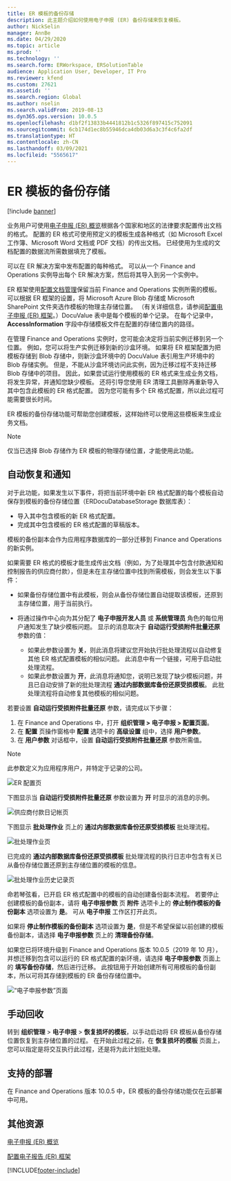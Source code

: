 ```yaml
---
title: ER 模板的备份存储
description: 此主题介绍如何使用电子申报 (ER) 备份存储来恢复模板。
author: NickSelin
manager: AnnBe
ms.date: 04/29/2020
ms.topic: article
ms.prod: ''
ms.technology: ''
ms.search.form: ERWorkspace, ERSolutionTable
audience: Application User, Developer, IT Pro
ms.reviewer: kfend
ms.custom: 27621
ms.assetid: ''
ms.search.region: Global
ms.author: nselin
ms.search.validFrom: 2019-08-13
ms.dyn365.ops.version: 10.0.5
ms.openlocfilehash: d1bf2f13833b4441812b1c5326f897415c752091
ms.sourcegitcommit: 6cb174d1ec8b55946dca4db03d6a3c3f4c6fa2df
ms.translationtype: HT
ms.contentlocale: zh-CN
ms.lasthandoff: 03/09/2021
ms.locfileid: "5565617"
---
```

# <a name="backup-storage-of-er-templates"></a>ER 模板的备份存储

[!include [banner](../includes/banner.md)]

业务用户可使用[电子申报 (ER) 概览](general-electronic-reporting.md)根据各个国家和地区的法律要求配置传出文档的格式。 配置的 ER 格式可使用预定义的模板生成各种格式（如 Microsoft Excel 工作簿、Microsoft Word 文档或 PDF 文档）的传出文档。 已经使用为生成的文档配置的数据流所需数据填充了模板。

可以在 ER 解决方案中发布配置的每种格式。 可以从一个 Finance and Operations 实例导出每个 ER 解决方案，然后将其导入到另一个实例中。

ER 框架使用[配置文档管理](../../fin-ops/organization-administration/configure-document-management.md)保留当前 Finance and Operations 实例所需的模板。 可以根据 ER 框架的设置，将 Microsoft Azure Blob 存储或 Microsoft SharePoint 文件夹选作模板的物理主存储位置。 （有关详细信息，请参阅[配置电子申报 (ER) 框架](electronic-reporting-er-configure-parameters.md)。）DocuValue 表中是每个模板的单个记录。 在每个记录中，**AccessInformation** 字段中存储模板文件在配置的存储位置内的路径。

在管理 Finance and Operations 实例时，您可能会决定将当前实例迁移到另一个位置。 例如，您可以将生产实例迁移到新的沙盒环境。 如果将 ER 框架配置为把模板存储到 Blob 存储中，则新沙盒环境中的 DocuValue 表引用生产环境中的 Blob 存储实例。 但是，不能从沙盒环境访问此实例，因为迁移过程不支持迁移 Blob 存储中的项目。 因此，如果尝试运行使用模板的 ER 格式来生成业务文档，将发生异常，并通知您缺少模板。 还将引导您使用 ER 清理工具删除再重新导入其中包含此模板的 ER 格式配置。 因为您可能有多个 ER 格式配置，所以此过程可能需要很长时间。

ER 模板的备份存储功能可帮助您创建模板，这样始终可以使用这些模板来生成业务文档。

> [!NOTE]
> 仅当已选择 Blob 存储作为 ER 模板的物理存储位置，才能使用此功能。

## <a name="automated-recovery-and-notification"></a>自动恢复和通知

对于此功能，如果发生以下事件，将把当前环境中新 ER 格式配置的每个模板自动保存到模板的备份存储位置（ERDocuDatabaseStorage 数据库表）：

- 导入其中包含模板的新 ER 格式配置。
- 完成其中包含模板的 ER 格式配置的草稿版本。

模板的备份副本会作为应用程序数据库的一部分迁移到 Finance and Operations 的新实例。

如果需要 ER 格式的模板才能生成传出文档（例如，为了处理其中包含付款通知和控制报告的供应商付款），但是未在主存储位置中找到所需模板，则会发生以下事件：

- 如果备份存储位置中有此模板，则会从备份存储位置自动提取该模板，还原到主存储位置，用于当前执行。
- 将通过操作中心向为其分配了 **电子申报开发人员** 或 **系统管理员** 角色的每位用户通知发生了缺少模板问题。 显示的消息取决于 **自动运行受损附件批量还原** 参数的值：

    - 如果此参数设置为 **关**，则此消息将建议您开始执行批处理流程以自动修复其他 ER 格式配置模板的相似问题。 此消息中有一个链接，可用于启动批处理流程。
    - 如果此参数设置为 **开**，此消息将通知您，说明已发现了缺少模板问题，并且已自动安排了新的批处理流程 **通过内部数据库备份还原受损模板**。 此批处理流程将自动修复其他模板的相似问题。

若要设置 **自动运行受损附件批量还原** 参数，请完成以下步骤：

1. 在 Finance and Operations 中，打开 **组织管理 \> 电子申报 \> 配置页面**。
2. 在 **配置** 页操作窗格中 **配置** 选项卡的 **高级设置** 组中，选择 **用户参数**。
3. 在 **用户参数** 对话框中，设置 **自动运行受损附件批量还原** 参数所需值。

> [!NOTE]
> 此参数定义为应用程序用户，并特定于记录的公司。

![ER 配置页](./media/GER-BackupTemplates-1.png)

下图显示当 **自动运行受损附件批量还原** 参数设置为 **开** 时显示的消息的示例。

![供应商付款日记帐页](./media/GER-BackupTemplates-2.png)

下图显示 **批处理作业** 页上的 **通过内部数据库备份还原受损模板** 批处理流程。

![批处理作业页](./media/GER-BackupTemplates-3.png)

已完成的 **通过内部数据库备份还原受损模板** 批处理流程的执行日志中包含有关已从备份存储位置还原到主存储位置的模板的信息。

![批处理作业历史记录页](./media/GER-BackupTemplates-4.png)

命若琴弦看，已开启 ER 格式配置中的模板的自动创建备份副本流程。 若要停止创建模板的备份副本，请将 **电子申报参数** 页 **附件** 选项卡上的 **停止制作模板的备份副本** 选项设置为 **是**。 可从 **电子申报** 工作区打开此页。

如果将 **停止制作模板的备份副本** 选项设置为 **是**，但是不希望保留以前创建的模板备份副本，请选择 **电子申报参数** 页上的 **清理备份存储**。

如果您已将环境升级到 Finance and Operations 版本 10.0.5（2019 年 10 月），并想迁移到包含可以运行的 ER 格式配置的新环境，请选择 **电子申报参数** 页面上的 **填写备份存储**，然后进行迁移。 此按钮用于开始创建所有可用模板的备份副本，所以可将其存储到模板的 ER 备份存储位置中。

![“电子申报参数”页面](./media/GER-BackupTemplates-5.png)

## <a name="manual-recovery"></a>手动回收

转到 **组织管理** \> **电子申报** \> **恢复损坏的模板**，以手动启动将 ER 模板从备份存储位置恢复到主存储位置的过程。 在开始此过程之前，在 **恢复损坏的模板** 页面上，您可以指定是将交互执行此过程，还是将为此计划批处理。

## <a name="supported-deployments"></a>支持的部署

在 Finance and Operations 版本 10.0.5 中，ER 模板的备份存储功能仅在云部署中可用。

## <a name="additional-resources"></a>其他资源

[电子申报 (ER) 概览](general-electronic-reporting.md)

[配置电子报告 (ER) 框架](electronic-reporting-er-configure-parameters.md)


[!INCLUDE[footer-include](../../../includes/footer-banner.md)]